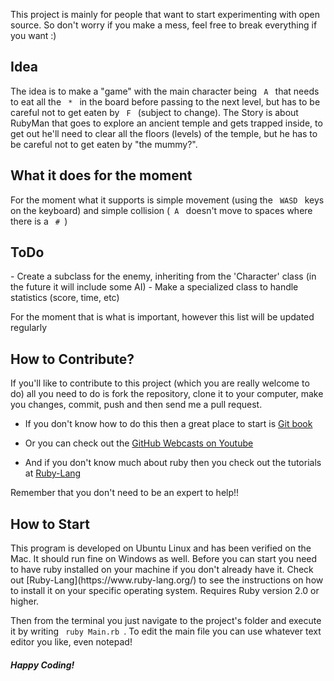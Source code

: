 This project is mainly for people that want to start experimenting with open source. So don't worry if you make a mess, feel free to break everything if you want :)

<h2> Idea </h2>
The idea is to make a "game" with the main character being <code> A </code> that needs to eat all the <code> * </code> in the board before passing to the next level, but has to be careful not to get eaten by <code> F </code> (subject to change).
The Story is about RubyMan that goes to explore an ancient temple and gets trapped inside, to get out he'll need to clear all the floors (levels) of the temple, but he has to be careful not to get eaten by "the mummy?".


<h2> What it does for the moment </h2>
For the moment what it supports is simple movement (using the <code> WASD </code> keys on the keyboard) and simple collision (<code> A </code> doesn't move to spaces where there is a <code> # </code>)

<h2>ToDo</h2>
  - Create a subclass for the enemy, inheriting from the 'Character' class (in the future it will include some AI)
  - Make a specialized class to handle statistics (score, time, etc)

For the moment that is what is important, however this list will be updated regularly

<h2> How to Contribute? </h2>
 If you'll like to contribute to this project (which you are really welcome to do) all you need to do is fork the repository, clone it to your computer, make you changes, commit, push and then send me a pull request.
 
 - If you don't know how to do this then a great place to start is [Git book](http://git-scm.com/book)
 
 - Or you can check out the [GitHub Webcasts on Youtube](https://www.youtube.com/channel/UCP7RrmoueENv9TZts3HXXtw)
 
 - And if you don't know much about ruby then you check out the tutorials at [Ruby-Lang](https://www.ruby-lang.org/en/documentation/)
 
Remember that you don't need to be an expert to help!!

<h2>How to Start</h2>
This program is developed on Ubuntu Linux and has been verified on the Mac. It should run fine on Windows as well. Before you can start you need to have ruby installed on your machine if you don't already have it. Check out [Ruby-Lang](https://www.ruby-lang.org/) to see the instructions on how to install it on your specific operating system. Requires Ruby version 2.0 or higher.

Then from the terminal you just navigate to the project's folder and execute it by writing <code> ruby Main.rb </code>. To edit the main file you can use whatever text editor you like, even notepad!


  <h5>Happy Coding!</h5>
